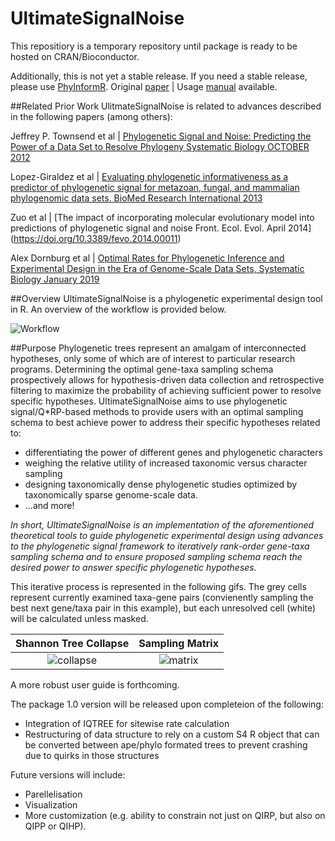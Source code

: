 # UltimateSignalNoise
This repositiory is a temporary repository until package is ready to be hosted on CRAN/Bioconductor.

Additionally, this is not yet a stable release. If you need a stable release, please use [PhyInformR](https://cran.r-project.org/src/contrib/Archive/PhyInformR/PhyInformR_1.0.tar.gz). Original [paper](https://bmcevolbiol.biomedcentral.com/articles/10.1186/s12862-016-0837-3) | Usage [manual](https://carolinafishes.github.io/software/phyinformR/) available.

##Related Prior Work
UlitmateSignalNoise is related to advances described in the following papers (among others):

Jeffrey P. Townsend et al | [Phylogenetic Signal and Noise: Predicting the Power of a Data Set to Resolve Phylogeny Systematic Biology OCTOBER 2012](https://www.jstor.org/stable/41677982)

Lopez-Giraldez et al | [Evaluating phylogenetic informativeness as a predictor of phylogenetic signal for metazoan, fungal, and mammalian phylogenomic data sets. BioMed Research International 2013](https://pubmed.ncbi.nlm.nih.gov/23878813/) 

Zuo et al | [The impact of incorporating molecular evolutionary model into predictions of phylogenetic signal and noise Front. Ecol. Evol. April 2014] (https://doi.org/10.3389/fevo.2014.00011)

Alex Dornburg et al | [Optimal Rates for Phylogenetic Inference and Experimental Design in the Era of Genome-Scale Data Sets, Systematic Biology January 2019](https://doi.org/10.1093/sysbio/syy047)

##Overview
UltimateSignalNoise is a phylogenetic experimental design tool in R. An overview of the workflow is provided below.

![Workflow](https://github.com/jnickfisk/UltimateSignalNoise/blob/main/doc_images/Aim%204%402x.png)

##Purpose
Phylogenetic trees represent an amalgam of interconnected hypotheses, only some of which are of interest to particular research programs. Determining the optimal gene-taxa sampling schema prospectively allows for hypothesis-driven data collection and retrospective filtering to maximize the probability of achieving sufficient power to resolve specific hypotheses. UltimateSignalNoise aims to use phylogenetic signal/Q\*RP-based methods to provide users with an optimal sampling schema to best achieve power to address their specific hypotheses related to:
- differentiating the power of different genes and phylogenetic characters
- weighing the relative utility of increased taxonomic versus character sampling 
- designing taxonomically dense phylogenetic studies optimized by taxonomically sparse genome-scale data.
- ...and more!

*In short, UltimateSignalNoise is an implementation of the aforementioned theoretical tools to guide phylogenetic experimental design using advances to the phylogenetic signal framework to iteratively rank-order gene-taxa sampling schema and to ensure proposed sampling schema reach the desired power to answer specific phylogenetic hypotheses.*

This iterative process is represented in the following gifs. 
 The grey cells represent currently examined taxa-gene pairs (convienently sampling the best next gene/taxa pair in this example), but each unresolved cell (white) will be calculated unless masked. 

Shannon Tree Collapse             |  Sampling Matrix
:-------------------------:|:-------------------------:
![collapse](https://github.com/jnickfisk/UltimateSignalNoise/blob/main/doc_images/collapse2.gif)  |  ![matrix](https://github.com/jnickfisk/UltimateSignalNoise/blob/main/doc_images/collapse1.gif)


A more robust user guide is forthcoming. 

The package 1.0 version will be released upon completeion of the following:
- Integration of IQTREE for sitewise rate calculation
- Restructuring of data structure to rely on a custom S4 R object that can be converted between ape/phylo formated trees to prevent crashing due to quirks in those structures

Future versions will include:
- Parellelisation 
- Visualization
- More customization (e.g. ability to constrain not just on QIRP, but also on QIPP or QIHP). 
